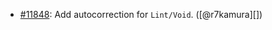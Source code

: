 * [#11848](https://github.com/rubocop/rubocop/pull/11848): Add autocorrection for `Lint/Void`. ([@r7kamura][])
